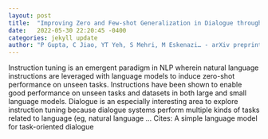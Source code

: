 ```yaml
---
layout: post
title:  "Improving Zero and Few-shot Generalization in Dialogue through Instruction Tuning"
date:   2022-05-30 22:20:45 -0400
categories: jekyll update
author: "P Gupta, C Jiao, YT Yeh, S Mehri, M Eskenazi… - arXiv preprint arXiv …, 2022"
---
```

Instruction tuning is an emergent paradigm in NLP wherein natural language instructions are leveraged with language models to induce zero-shot performance on unseen tasks. Instructions have been shown to enable good performance on unseen tasks and datasets in both large and small language models. Dialogue is an especially interesting area to explore instruction tuning because dialogue systems perform multiple kinds of tasks related to language (eg, natural language … Cites: ‪A simple language model for task-oriented dialogue‬